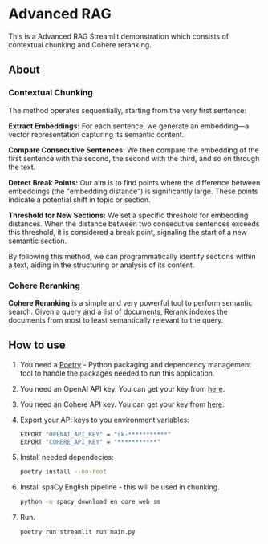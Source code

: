 # Advanced RAG

This is a Advanced RAG Streamlit demonstration which consists of contextual chunking and Cohere reranking.

## About

### Contextual Chunking

The method operates sequentially, starting from the very first sentence:

**Extract Embeddings:** For each sentence, we generate an embedding—a vector representation capturing its semantic content.

**Compare Consecutive Sentences:** We then compare the embedding of the first sentence with the second, the second with the third, and so on through the text.

**Detect Break Points:** Our aim is to find points where the difference between embeddings (the "embedding distance") is significantly large. These points indicate a potential shift in topic or section.

**Threshold for New Sections:** We set a specific threshold for embedding distances. When the distance between two consecutive sentences exceeds this threshold, it is considered a break point, signaling the start of a new semantic section.

By following this method, we can programmatically identify sections within a text, aiding in the structuring or analysis of its content.

### Cohere Reranking

**Cohere Reranking** is a simple and very powerful tool to perform semantic search. Given a query and a list of documents, Rerank indexes the documents from most to least semantically relevant to the query.

## How to use

1. You need a [Poetry](https://python-poetry.org/) - Python packaging and dependency management tool to handle the packages needed to run this application.

2. You need an OpenAI API key. You can get your key from [here](https://platform.openai.com/account/api-keys).

3. You need an Cohere API key. You can get your key from [here](https://dashboard.cohere.com/api-keys).

4. Export your API keys to you environment variables:

    ```bash
    EXPORT "OPENAI_API_KEY" = "sk-***********"
    EXPORT "COHERE_API_KEY" = "***********"
    ```

5. Install needed dependecies:

    ```bash
    poetry install --no-root
    ```

6. Install spaCy English pipeline - this will be used in chunking.

    ```bash
    python -m spacy download en_core_web_sm
    ```

7. Run.

    ```bash
    poetry run streamlit run main.py
    ```
